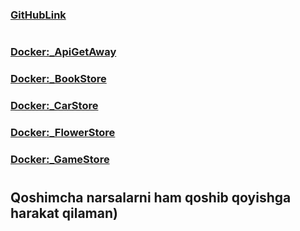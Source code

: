 ### [GitHubLink](https://github.com/AbuProTutorials/home-90-dars)
#
### [Docker:_ApiGetAway](https://hub.docker.com/repository/docker/abuprogrammiy/apigetawayapi/general)
### [Docker:_BookStore](https://hub.docker.com/repository/docker/abuprogrammiy/bookstoreapi/general)
### [Docker:_CarStore](https://hub.docker.com/repository/docker/abuprogrammiy/carstoreapi/general)
### [Docker:_FlowerStore](https://hub.docker.com/repository/docker/abuprogrammiy/flowerstoreapi/general)
### [Docker:_GameStore](https://hub.docker.com/repository/docker/abuprogrammiy/flowerstoreapi/general)
#
## Qoshimcha narsalarni ham qoshib qoyishga harakat qilaman)
